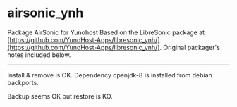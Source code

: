 airsonic_ynh
============
Package AirSonic for Yunohost
Based on the LibreSonic package at [https://github.com/YunoHost-Apps/libresonic_ynh/](https://github.com/YunoHost-Apps/libresonic_ynh/).
Original packager's notes included below.

------------

Install & remove is OK.
Dependency openjdk-8 is installed from debian backports.

Backup seems OK but restore is KO.
